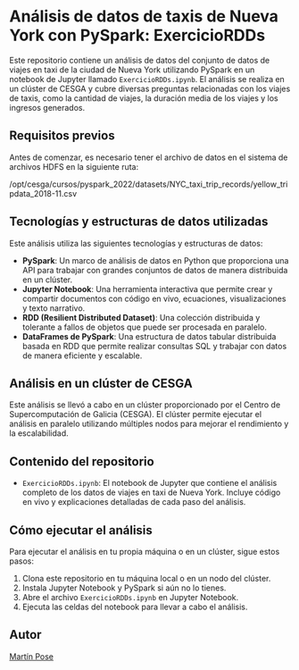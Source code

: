 # Análisis de datos de taxis de Nueva York con PySpark: ExercicioRDDs

Este repositorio contiene un análisis de datos del conjunto de datos de viajes en taxi de la ciudad de Nueva York utilizando PySpark en un notebook de Jupyter llamado `ExercicioRDDs.ipynb`. El análisis se realiza en un clúster de CESGA y cubre diversas preguntas relacionadas con los viajes de taxis, como la cantidad de viajes, la duración media de los viajes y los ingresos generados.

## Requisitos previos

Antes de comenzar, es necesario tener el archivo de datos en el sistema de archivos HDFS en la siguiente ruta:

/opt/cesga/cursos/pyspark_2022/datasets/NYC_taxi_trip_records/yellow_tripdata_2018-11.csv

## Tecnologías y estructuras de datos utilizadas

Este análisis utiliza las siguientes tecnologías y estructuras de datos:

- **PySpark**: Un marco de análisis de datos en Python que proporciona una API para trabajar con grandes conjuntos de datos de manera distribuida en un clúster.
- **Jupyter Notebook**: Una herramienta interactiva que permite crear y compartir documentos con código en vivo, ecuaciones, visualizaciones y texto narrativo.
- **RDD (Resilient Distributed Dataset)**: Una colección distribuida y tolerante a fallos de objetos que puede ser procesada en paralelo.
- **DataFrames de PySpark**: Una estructura de datos tabular distribuida basada en RDD que permite realizar consultas SQL y trabajar con datos de manera eficiente y escalable.

## Análisis en un clúster de CESGA

Este análisis se llevó a cabo en un clúster proporcionado por el Centro de Supercomputación de Galicia (CESGA). El clúster permite ejecutar el análisis en paralelo utilizando múltiples nodos para mejorar el rendimiento y la escalabilidad.

## Contenido del repositorio

- `ExercicioRDDs.ipynb`: El notebook de Jupyter que contiene el análisis completo de los datos de viajes en taxi de Nueva York. Incluye código en vivo y explicaciones detalladas de cada paso del análisis.

## Cómo ejecutar el análisis

Para ejecutar el análisis en tu propia máquina o en un clúster, sigue estos pasos:

1. Clona este repositorio en tu máquina local o en un nodo del clúster.
2. Instala Jupyter Notebook y PySpark si aún no lo tienes.
3. Abre el archivo `ExercicioRDDs.ipynb` en Jupyter Notebook.
4. Ejecuta las celdas del notebook para llevar a cabo el análisis.

## Autor

[Martín Pose](https://github.com/martypose)
